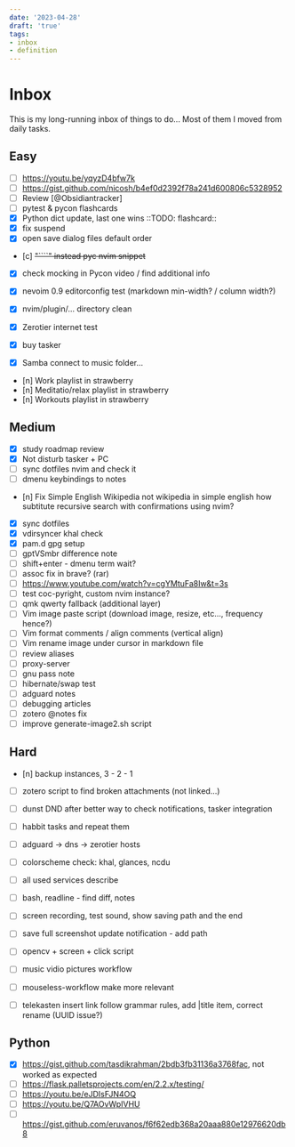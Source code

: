 ```yaml
---
date: '2023-04-28'
draft: 'true'
tags:
- inbox
- definition
---
```


# Inbox

This is my long-running inbox of things to do... Most of them I moved from daily
tasks.

## Easy

- [ ] https://youtu.be/yqyzD4bfw7k
- [ ] https://gist.github.com/nicosh/b4ef0d2392f78a241d600806c5328952
- [ ] Review [@Obsidiantracker]
- [ ] pytest & pycon flashcards
- [x] Python dict update, last one wins ::TODO: flashcard::
- [x] fix suspend
- [x] open save dialog files default order
- [c] ~~"````" instead pyc nvim snippet~~
- [x] check mocking in Pycon video / find additional info
- [x] nevoim 0.9 editorconfig test (markdown min-width? / column width?)
- [x] nvim/plugin/... directory clean
- [x] Zerotier internet test
- [x] buy tasker

- [x] Samba connect to music folder...
- [n] Work playlist in strawberry
- [n] Meditatio/relax playlist in strawberry
- [n] Workouts playlist in strawberry


## Medium

- [x] study roadmap review
- [x] Not disturb tasker + PC
- [ ] sync dotfiles nvim and check it
- [ ] dmenu keybindings to notes
- [n] Fix Simple English Wikipedia not wikipedia in simple english
      how subtitute recursive search with confirmations using nvim?
- [x] sync dotfiles
- [x] vdirsyncer khal check
- [x] pam.d gpg setup
- [ ] gptVSmbr difference note
- [ ] shift+enter - dmenu term wait?
- [ ] assoc fix in brave? (rar)
- [ ] https://www.youtube.com/watch?v=cgYMtuFa8Iw&t=3s
- [ ] test coc-pyright, custom nvim instance?
- [ ] qmk qwerty fallback (additional layer)
- [ ] Vim image paste script (download image, resize, etc..., frequency hence?)
- [ ] Vim format comments / align comments (vertical align)
- [ ] Vim rename image under cursor in markdown file
- [ ] review aliases
- [ ] proxy-server
- [ ] gnu pass note
- [ ] hibernate/swap test
- [ ] adguard notes
- [ ] debugging articles
- [ ] zotero @notes fix
- [ ] improve generate-image2.sh script

## Hard

- [n] backup instances, 3 - 2 - 1
- [ ] zotero script to find broken attachments (not linked...)
- [ ] dunst DND after better way to check notifications, tasker integration
- [ ] habbit tasks and repeat them
- [ ] adguard -> dns -> zerotier hosts
- [ ] colorscheme check: khal, glances, ncdu
- [ ] all used services describe

- [ ] bash, readline - find diff, notes
- [ ] screen recording, test sound, show saving path and the end
- [ ] save full screenshot update notification - add path
- [ ] opencv + screen + click script
- [ ] music vidio pictures workflow
- [ ] mouseless-workflow make more relevant
- [ ] telekasten insert link follow grammar rules, add |title item, correct
      rename (UUID issue?)

## Python
- [x] https://gist.github.com/tasdikrahman/2bdb3fb31136a3768fac, not worked as
  expected
- [ ] https://flask.palletsprojects.com/en/2.2.x/testing/
- [ ] https://youtu.be/eJDIsFJN4OQ
- [ ] https://youtu.be/Q7AOvWpIVHU
- [ ] https://gist.github.com/eruvanos/f6f62edb368a20aaa880e12976620db8